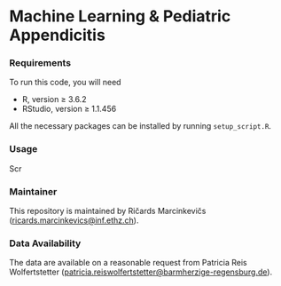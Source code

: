 # Machine Learning & Pediatric Appendicitis

### Requirements

To run this code, you will need
- R, version ≥ 3.6.2
- RStudio, version ≥ 1.1.456

All the necessary packages can be installed by running `setup_script.R`.

### Usage

Scr

### Maintainer 

This repository is maintained by Ričards Marcinkevičs ([ricards.marcinkevics@inf.ethz.ch](mailto:ricards.marcinkevics@inf.ethz.ch)).

### Data Availability

The data are available on a reasonable request from Patricia Reis Wolfertstetter ([patricia.reiswolfertstetter@barmherzige-regensburg.de](mailto:patricia.reiswolfertstetter@barmherzige-regensburg.de)).
